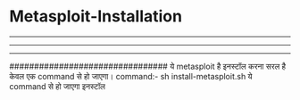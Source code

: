 # Metasploit-Installation
************* 
************** 
*****************
################################
ये metasploit है
इनस्टॉल करना सरल है  
केवल एक command से हो जाएगा। 
command:-
sh install-metasploit.sh 
ये command से हो जाएगा इनस्टॉल
